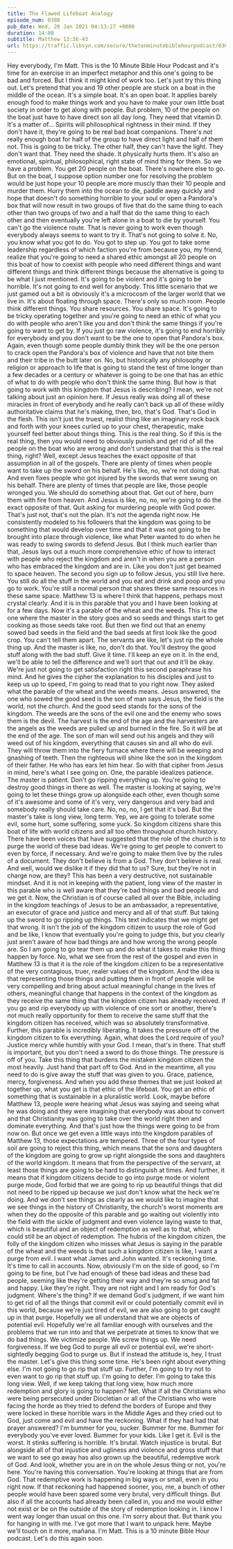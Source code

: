 ```yaml
---
title: The Flawed Lifeboat Analogy
episode_num: 0308
pub_date: Wed, 20 Jan 2021 04:13:27 +0000
duration: 14:00
subtitle: Matthew 13:36-43
url: https://traffic.libsyn.com/secure/thetenminutebiblehourpodcast/0308_-_The_Flawed_Lifeboat_Analogy.mp3
---
```


 Hey everybody, I'm Matt. This is the 10 Minute Bible Hour Podcast and it's time for an exercise in an imperfect metaphor and this one's going to be bad and forced. But I think it might kind of work too. Let's just try this thing out. Let's pretend that you and 19 other people are stuck on a boat in the middle of the ocean. It's a simple boat. It's an open boat. It applies barely enough food to make things work and you have to make your own little boat society in order to get along with people. But problem, 10 of the people on the boat just have to have direct son all day long. They need that vitamin D. It's a matter of... Spirits will philosophical rightness in their mind. If they don't have it, they're going to be real bad boat companions. There's not really enough boat for half of the group to have direct light and half of them not. This is going to be tricky. The other half, they can't have the light. They don't want that. They need the shade. It physically hurts them. It's also an emotional, spiritual, philosophical, right state of mind thing for them. So we have a problem. You get 20 people on the boat. There's nowhere else to go. But on the boat, I suppose option number one for resolving the problem would be just hope your 10 people are more muscly than their 10 people and murder them. Hurry them into the ocean to die, paddle away quickly and hope that doesn't do something horrible to your soul or open a Pandora's box that will now result in two groups of five that do the same thing to each other than two groups of two and a half that do the same thing to each other and then eventually you're left alone in a boat to die by yourself. You can't go the violence route. That is never going to work even though everybody always seems to want to try it. That's not going to solve it. No, you know what you got to do. You got to step up. You got to take some leadership regardless of which faction you're from because you, my friend, realize that you're going to need a shared ethic amongst all 20 people on this boat of how to coexist with people who need different things and want different things and think different things because the alternative is going to be what I just mentioned. It's going to be violent and it's going to be horrible. It's not going to end well for anybody. This little scenario that we just gamed out a bit is obviously it's a microcosm of the larger world that we live in. It's about floating through space. There's only so much room. People think different things. You share resources. You share space. It's going to be tricky operating together and you're going to need an ethic of what you do with people who aren't like you and don't think the same things if you're going to want to get by. If you just go raw violence, it's going to end horribly for everybody and you don't want to be the one to open that Pandora's box. Again, even though some people dumbly think they will be the one person to crack open the Pandora's box of violence and have that not bite them and their tribe in the butt later on. No, but historically any philosophy or religion or approach to life that is going to stand the test of time longer than a few decades or a century or whatever is going to be one that has an ethic of what to do with people who don't think the same thing. But how is that going to work with this kingdom that Jesus is describing? I mean, we're not talking about just an opinion here. If Jesus really was doing all of these miracles in front of everybody and he really can't back up all of these wildly authoritative claims that he's making, then, bro, that's God. That's God in the flesh. This isn't just the truest, realist thing like an imaginary rock back and forth with your knees curled up to your chest, therapeutic, make yourself feel better about things thing. This is the real thing. So if this is the real thing, then you would need to obviously punish and get rid of all the people on the boat who are wrong and don't understand that this is the real thing, right? Well, except Jesus teaches the exact opposite of that assumption in all of the gospels. There are plenty of times when people want to take up the sword on his behalf. He's like, no, we're not doing that. And even fixes people who got injured by the swords that were swung on his behalf. There are plenty of times that people are like, those people wronged you. We should do something about that. Get out of here, burn them with fire from heaven. And Jesus is like, no, no, we're going to do the exact opposite of that. Quit asking for murdering people with God power. That's just not, that's not the plan. It's not the agenda right now. He consistently modeled to his followers that the kingdom was going to be something that would develop over time and that it was not going to be brought into place through violence, like what Peter wanted to do when he was ready to swing swords to defend Jesus. But I think much earlier than that, Jesus lays out a much more comprehensive ethic of how to interact with people who reject the kingdom and aren't in when you are a person who has embraced the kingdom and are in. Like you don't just get beamed to space heaven. The second you sign up to follow Jesus, you still live here. You still do all the stuff in the world and you eat and drink and poop and you go to work. You're still a normal person that shares these same resources in these same space. Matthew 13 is where I think that happens, perhaps most crystal clearly. And it is in this parable that you and I have been looking at for a few days. Now it's a parable of the wheat and the weeds. This is the one where the master in the story goes and so seeds and things start to get cooking as those seeds take root. But then we find out that an enemy sowed bad seeds in the field and the bad seeds at first look like the good crop. You can't tell them apart. The servants are like, let's just rip the whole thing up. And the master is like, no, don't do that. You'll destroy the good stuff along with the bad stuff. Give it time. I'll keep an eye on it. In the end, we'll be able to tell the difference and we'll sort that out and it'll be okay. We're just not going to get satisfaction right this second paraphrase his mind. And he gives the cipher the explanation to his disciples and just to keep us up to speed, I'm going to read that to you right now. They asked what the parable of the wheat and the weeds means. Jesus answered, the one who sowed the good seed is the son of man says Jesus, the field is the world, not the church. And the good seed stands for the sons of the kingdom. The weeds are the sons of the evil one and the enemy who sows them is the devil. The harvest is the end of the age and the harvesters are the angels as the weeds are pulled up and burned in the fire. So it will be at the end of the age. The son of man will send out his angels and they will weed out of his kingdom, everything that causes sin and all who do evil. They will throw them into the fiery furnace where there will be weeping and gnashing of teeth. Then the righteous will shine like the son in the kingdom of their father. He who has ears let him hear. So with that cipher from Jesus in mind, here's what I see going on. One, the parable idealizes patience. The master is patient. Don't go ripping everything up. You're going to destroy good things in there as well. The master is looking at saying, we're going to let these things grow up alongside each other, even though some of it's awesome and some of it's very, very dangerous and very bad and somebody really should take care. No, no, no, I get that it's bad. But the master's take is long view, long term. Yep, we are going to tolerate some evil, some hurt, some suffering, some yuck. So kingdom citizens share this boat of life with world citizens and all too often throughout church history. There have been voices that have suggested that the role of the church is to purge the world of these bad ideas. We're going to get people to convert to even by force, if necessary. And we're going to make them live by the rules of a document. They don't believe is from a God. They don't believe is real. And well, would we dislike it if they did that to us? Sure, but they're not in charge now, are they? This has been a very destructive, not sustainable mindset. And it is not in keeping with the patient, long view of the master in this parable who is well aware that they're bad things and bad people and we get it. Now, the Christian is of course called all over the Bible, including in the kingdom teachings of Jesus to be an ambassador, a representative, an executor of grace and justice and mercy and all of that stuff. But taking up the sword to go ripping up things. This text indicates that we might get that wrong. It isn't the job of the kingdom citizen to usurp the role of God and be like, I know that eventually you're going to judge this, but you clearly just aren't aware of how bad things are and how wrong the wrong people are. So I am going to go tear them up and do what it takes to make this thing happen by force. No, what we see from the rest of the gospel and even in Matthew 13 is that it is the role of the kingdom citizen to be a representative of the very contagious, truer, realer values of the kingdom. And the idea is that representing those things and putting them in front of people will be very compelling and bring about actual meaningful change in the lives of others, meaningful change that happens in the context of the kingdom as they receive the same thing that the kingdom citizen has already received. If you go and rip everybody up with violence of one sort or another, there's not much really opportunity for them to receive the same stuff that the kingdom citizen has received, which was so absolutely transformative. Further, this parable is incredibly liberating. It takes the pressure off of the kingdom citizen to fix everything. Again, what does the Lord require of you? Justice mercy while humbly with your God. I mean, that's in there. That stuff is important, but you don't need a sword to do those things. The pressure is off of you. Take this thing that burdens the mistaken kingdom citizen the most heavily. Just hand that part off to God. And in the meantime, all you need to do is give away the stuff that was given to you. Grace, patience, mercy, forgiveness. And when you add these themes that we just looked at together up, what you get is that ethic of the lifeboat. You get an ethic of something that is sustainable in a pluralistic world. Look, maybe before Matthew 13, people were hearing what Jesus was saying and seeing what he was doing and they were imagining that everybody was about to convert and that Christianity was going to take over the world right then and dominate everything. And that's just how the things were going to be from now on. But once we get even a little ways into the kingdom parables of Matthew 13, those expectations are tempered. Three of the four types of soil are going to reject this thing, which means that the sons and daughters of the kingdom are going to grow up right alongside the sons and daughters of the world kingdom. It means that from the perspective of the servant, at least those things are going to be hard to distinguish at times. And further, it means that if kingdom citizens decide to go into purge mode or violent purge mode, God forbid that we are going to rip up beautiful things that did not need to be ripped up because we just don't know what the heck we're doing. And we don't see things as clearly as we would like to imagine that we see things in the history of Christianity, the church's worst moments are when they do the opposite of this parable and go waiting out violently into the field with the sickle of judgment and even violence laying waste to that, which is beautiful and an object of redemption as well as to that, which could still be an object of redemption. The hubris of the kingdom citizen, the folly of the kingdom citizen who misses what Jesus is saying in the parable of the wheat and the weeds is that such a kingdom citizen is like, I want a purge from evil. I want what James and John wanted. It's reckoning time. It's time to call in accounts. Now, obviously I'm on the side of good, so I'm going to be fine, but I've had enough of these bad ideas and these bad people, seeming like they're getting their way and they're so smug and fat and happy. Like they're right. They are not right and I am ready for God's judgment. Where's the thing? If we demand God's judgment, if we want him to get rid of all the things that commit evil or could potentially commit evil in this world, because we're just tired of evil, we are also going to get caught up in that purge. Hopefully we all understand that we are objects of potential evil. Hopefully we're all familiar enough with ourselves and the problems that we run into and that we perpetrate at times to know that we do bad things. We victimize people. We screw things up. We need forgiveness. If we beg God to purge all evil or potential evil, we're short-sightedly begging God to purge us. But if instead the attitude is, hey, I trust the master. Let's give this thing some time. He's been right about everything else. I'm not going to go rip that stuff up. Further, I'm going to try not to even want to go rip that stuff up. I'm going to defer. I'm going to take this long view. Well, if we keep taking that long view, how much more redemption and glory is going to happen? Net. What if all the Christians who were being persecuted under Diocletian or all of the Christians who were facing the horde as they tried to defend the borders of Europe and they were locked in these horrible wars in the Middle Ages and they cried out to God, just come and evil and have the reckoning. What if they had had that prayer answered? I'm bummer for you, sucker. Bummer for me. Bummer for everybody you've ever loved. Bummer for your kids. Like I get it. Evil is the worst. It stinks suffering is horrible. It's brutal. Watch injustice is brutal. But alongside all of that injustice and ugliness and violence and gross stuff that we want to see go away has also grown up the beautiful, redemptive work of God. And look, whether you are in on the whole Jesus thing or not, you're here. You're having this conversation. You're looking at things that are from God. That redemptive work is happening in big ways or small, even in you right now. If that reckoning had happened sooner, you, me, a bunch of other people would have been spared some very brutal, very difficult things. But also if all the accounts had already been called in, you and me would either not exist or be on the outside of the story of redemption looking in. I know I went way longer than usual on this one. I'm sorry about that. But thank you for hanging in with me. I've got more that I want to unpack here. Maybe we'll touch on it more, mañana. I'm Matt. This is a 10 minute Bible Hour podcast. Let's do this again soon.